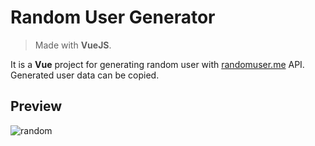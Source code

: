 # Random User Generator
> Made with **VueJS**.

It is a **Vue** project for generating random user with [randomuser.me](https://randomuser.me) API. Generated user data can be copied.

## Preview

![random](https://user-images.githubusercontent.com/13501074/121608518-d8513480-ca5a-11eb-9d74-7bbccbcc372a.gif)

